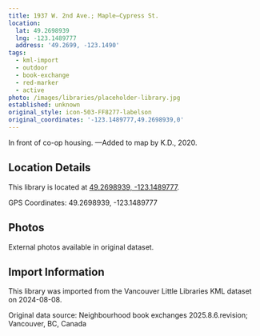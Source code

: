 ```yaml
---
title: 1937 W. 2nd Ave.; Maple—Cypress St.
location:
  lat: 49.2698939
  lng: -123.1489777
  address: '49.2699, -123.1490'
tags:
  - kml-import
  - outdoor
  - book-exchange
  - red-marker
  - active
photo: /images/libraries/placeholder-library.jpg
established: unknown
original_style: icon-503-FF8277-labelson
original_coordinates: '-123.1489777,49.2698939,0'
---
```

In front of co-op housing.
—Added to map by K.D., 2020.

## Location Details

This library is located at [49.2698939, -123.1489777](https://www.google.com/maps?q=49.2698939,-123.1489777).

GPS Coordinates: 49.2698939, -123.1489777

## Photos

External photos available in original dataset.

## Import Information

This library was imported from the Vancouver Little Libraries KML dataset on 2024-08-08.

Original data source: Neighbourhood book exchanges 2025.8.6.revision; Vancouver, BC, Canada
